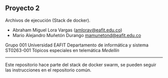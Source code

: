 
## **Proyecto 2**

Archivos de ejecución (Stack de docker).

 - Abraham Miguel Lora Vargas (amlorav@eafit.edu.co)
 - Mario Alejandro Muñetón Durango mamunetond@eafit.edu.co

Grupo 001
Universidad EAFIT
Departamento de informática y sistema
ST0263-001 Tópicos especiales en telemática
*Medellín*

---

Este repositorio hace parte del stack de docker swarm, se pueden seguir las instrucciones en el repositorio común.

